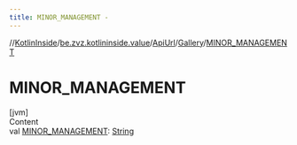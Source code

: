 ```yaml
---
title: MINOR_MANAGEMENT -
---
```

//[KotlinInside](../../../index.md)/[be.zvz.kotlininside.value](../../index.md)/[ApiUrl](../index.md)/[Gallery](index.md)/[MINOR_MANAGEMENT](-m-i-n-o-r_-m-a-n-a-g-e-m-e-n-t.md)



# MINOR_MANAGEMENT  
[jvm]  
Content  
val [MINOR_MANAGEMENT](-m-i-n-o-r_-m-a-n-a-g-e-m-e-n-t.md): [String](https://docs.oracle.com/javase/7/docs/api/java/lang/String.html)  



